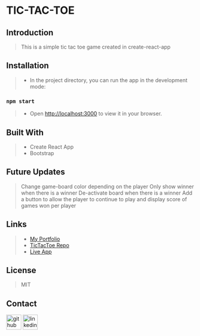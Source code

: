 # **TIC-TAC-TOE**


## Introduction
> This is a simple tic tac toe game created in create-react-app


## Installation
>-  In the project directory, you can run the app in the development mode:

### `npm start`

>- Open [http://localhost:3000](http://localhost:3000) to view it in your browser.

## Built With
>- Create React App
>- Bootstrap

## Future Updates
> Change game-board color depending on the player
> Only show winner when there is a winner
> De-activate board when there is a winner
> Add a button to allow the player to continue to play and display score of games won per player


## Links
>- [My Portfolio](https://martha-moreno.github.io/)
>- [TicTacToe Repo](https://github.com/martha-moreno/tictactoe)
>- [Live App](https://martha-moreno.github.io/tictactoe/)

## License
> MIT

## Contact
  [<img src='https://cdn.jsdelivr.net/npm/simple-icons@3.0.1/icons/github.svg' alt='github' height='40'>](https://github.com/martha-moreno/martha-moreno.github.io)  [<img src='https://cdn.jsdelivr.net/npm/simple-icons@3.0.1/icons/linkedin.svg' alt='linkedin' height='40'>](https://www.linkedin.com/in/martha-gissela-moreno/)  
